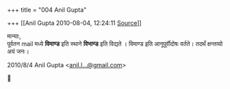 +++
title = "004 Anil Gupta"

+++
[[Anil Gupta	2010-08-04, 12:24:11 [Source](https://groups.google.com/g/bvparishat/c/rgkVPUl_BsU)]]



मान्याः,  
पूर्वतन mail मध्ये **विमाण्ड** इति स्थाने **विभाण्ड** इति विद्यते । विमाण्ड इति आनूपूर्वीदोषः वर्तते। तदर्थं क्षन्तव्यो अयं जनः।  
  

2010/8/4 Anil Gupta \<[anil.l...@gmail.com]()\>




